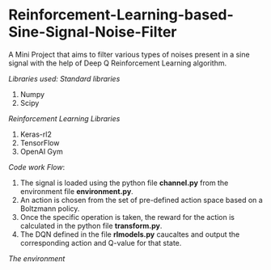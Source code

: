 # Reinforcement-Learning-based-Sine-Signal-Noise-Filter
A Mini Project that aims to filter various types of noises present in a sine signal with the help of Deep Q Reinforcement Learning algorithm.

*Libraries used:*
*Standard libraries*
1. Numpy
2. Scipy

*Reinforcement Learning Libraries*
1. Keras-rl2
2. TensorFlow
3. OpenAI Gym

*Code work Flow*:
1. The signal is loaded using the python file **channel.py** from the environment file **environment.py**. 
2. An action is chosen from the set of pre-defined action space based on a Boltzmann policy.
3. Once the specific operation is taken, the reward for the action is calculated in the python file **transform.py**.
4. The DQN defined in the file **rlmodels.py** caucaltes and output the corresponding action and Q-value for that state.

*The environment*

